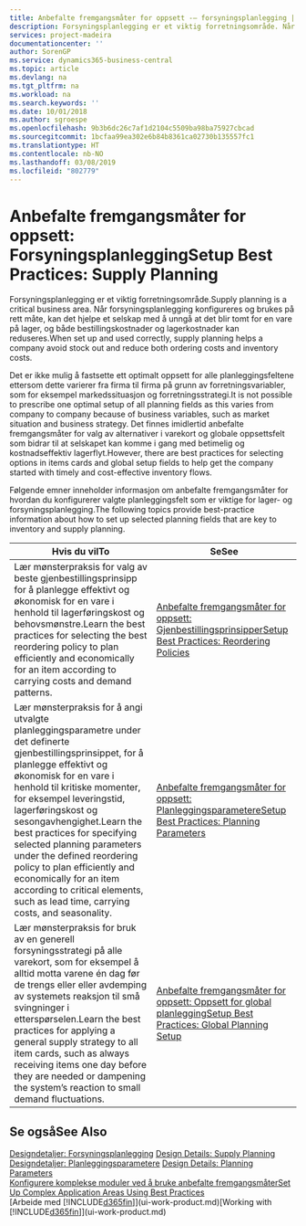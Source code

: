 ```yaml
---
title: Anbefalte fremgangsmåter for oppsett -– forsyningsplanlegging | Microsoft-dokumentasjon
description: Forsyningsplanlegging er et viktig forretningsområde. Når forsyningsplanlegging konfigureres og brukes på rett måte, kan det hjelpe et selskap med å unngå at det blir tomt for en vare på lager, og både bestillingskostnader og lagerkostnader kan reduseres.
services: project-madeira
documentationcenter: ''
author: SorenGP
ms.service: dynamics365-business-central
ms.topic: article
ms.devlang: na
ms.tgt_pltfrm: na
ms.workload: na
ms.search.keywords: ''
ms.date: 10/01/2018
ms.author: sgroespe
ms.openlocfilehash: 9b3b6dc26c7af1d2104c5509ba98ba75927cbcad
ms.sourcegitcommit: 1bcfaa99ea302e6b84b8361ca02730b135557fc1
ms.translationtype: HT
ms.contentlocale: nb-NO
ms.lasthandoff: 03/08/2019
ms.locfileid: "802779"
---
```

# <a name="setup-best-practices-supply-planning"></a><span data-ttu-id="a2c37-104">Anbefalte fremgangsmåter for oppsett: Forsyningsplanlegging</span><span class="sxs-lookup"><span data-stu-id="a2c37-104">Setup Best Practices: Supply Planning</span></span>
<span data-ttu-id="a2c37-105">Forsyningsplanlegging er et viktig forretningsområde.</span><span class="sxs-lookup"><span data-stu-id="a2c37-105">Supply planning is a critical business area.</span></span> <span data-ttu-id="a2c37-106">Når forsyningsplanlegging konfigureres og brukes på rett måte, kan det hjelpe et selskap med å unngå at det blir tomt for en vare på lager, og både bestillingskostnader og lagerkostnader kan reduseres.</span><span class="sxs-lookup"><span data-stu-id="a2c37-106">When set up and used correctly, supply planning helps a company avoid stock out and reduce both ordering costs and inventory costs.</span></span>  

 <span data-ttu-id="a2c37-107">Det er ikke mulig å fastsette ett optimalt oppsett for alle planleggingsfeltene ettersom dette varierer fra firma til firma på grunn av forretningsvariabler, som for eksempel markedssituasjon og forretningsstrategi.</span><span class="sxs-lookup"><span data-stu-id="a2c37-107">It is not possible to prescribe one optimal setup of all planning fields as this varies from company to company because of business variables, such as market situation and business strategy.</span></span> <span data-ttu-id="a2c37-108">Det finnes imidlertid anbefalte fremgangsmåter for valg av alternativer i varekort og globale oppsettsfelt som bidrar til at selskapet kan komme i gang med betimelig og kostnadseffektiv lagerflyt.</span><span class="sxs-lookup"><span data-stu-id="a2c37-108">However, there are best practices for selecting options in items cards and global setup fields to help get the company started with timely and cost-effective inventory flows.</span></span>  

 <span data-ttu-id="a2c37-109">Følgende emner inneholder informasjon om anbefalte fremgangsmåter for hvordan du konfigurerer valgte planleggingsfelt som er viktige for lager- og forsyningsplanlegging.</span><span class="sxs-lookup"><span data-stu-id="a2c37-109">The following topics provide best-practice information about how to set up selected planning fields that are key to inventory and supply planning.</span></span>  

|<span data-ttu-id="a2c37-110">**Hvis du vil**</span><span class="sxs-lookup"><span data-stu-id="a2c37-110">**To**</span></span>|<span data-ttu-id="a2c37-111">**Se**</span><span class="sxs-lookup"><span data-stu-id="a2c37-111">**See**</span></span>|  
|------------|-------------|  
|<span data-ttu-id="a2c37-112">Lær mønsterpraksis for valg av beste gjenbestillingsprinsipp for å planlegge effektivt og økonomisk for en vare i henhold til lagerføringskost og behovsmønstre.</span><span class="sxs-lookup"><span data-stu-id="a2c37-112">Learn the best practices for selecting the best reordering policy to plan efficiently and economically for an item according to carrying costs and demand patterns.</span></span>|[<span data-ttu-id="a2c37-113">Anbefalte fremgangsmåter for oppsett: Gjenbestillingsprinsipper</span><span class="sxs-lookup"><span data-stu-id="a2c37-113">Setup Best Practices: Reordering Policies</span></span>](setup-best-practices-reordering-policies.md)|  
|<span data-ttu-id="a2c37-114">Lær mønsterpraksis for å angi utvalgte planleggingsparametre under det definerte gjenbestillingsprinsippet, for å planlegge effektivt og økonomisk for en vare i henhold til kritiske momenter, for eksempel leveringstid, lagerføringskost og sesongavhengighet.</span><span class="sxs-lookup"><span data-stu-id="a2c37-114">Learn the best practices for specifying selected planning parameters under the defined reordering policy to plan efficiently and economically for an item according to critical elements, such as lead time, carrying costs, and seasonality.</span></span>|[<span data-ttu-id="a2c37-115">Anbefalte fremgangsmåter for oppsett: Planleggingsparametere</span><span class="sxs-lookup"><span data-stu-id="a2c37-115">Setup Best Practices: Planning Parameters</span></span>](setup-best-practices-planning-parameters.md)|  
|<span data-ttu-id="a2c37-116">Lær mønsterpraksis for bruk av en generell forsyningsstrategi på alle varekort, som for eksempel å alltid motta varene én dag før de trengs eller eller avdemping av systemets reaksjon til små svingninger i etterspørselen.</span><span class="sxs-lookup"><span data-stu-id="a2c37-116">Learn the best practices for applying a general supply strategy to all item cards, such as always receiving items one day before they are needed or dampening the system’s reaction to small demand fluctuations.</span></span>|[<span data-ttu-id="a2c37-117">Anbefalte fremgangsmåter for oppsett: Oppsett for global planlegging</span><span class="sxs-lookup"><span data-stu-id="a2c37-117">Setup Best Practices: Global Planning Setup</span></span>](setup-best-practices-global-planning-setup.md)|  

## <a name="see-also"></a><span data-ttu-id="a2c37-118">Se også</span><span class="sxs-lookup"><span data-stu-id="a2c37-118">See Also</span></span>  
 <span data-ttu-id="a2c37-119">[Designdetaljer: Forsyningsplanlegging](design-details-supply-planning.md) </span><span class="sxs-lookup"><span data-stu-id="a2c37-119">[Design Details: Supply Planning](design-details-supply-planning.md) </span></span>  
 <span data-ttu-id="a2c37-120">[Designdetaljer: Planleggingsparametere](design-details-planning-parameters.md) </span><span class="sxs-lookup"><span data-stu-id="a2c37-120">[Design Details: Planning Parameters](design-details-planning-parameters.md) </span></span>  
 [<span data-ttu-id="a2c37-121">Konfigurere komplekse moduler ved å bruke anbefalte fremgangsmåter</span><span class="sxs-lookup"><span data-stu-id="a2c37-121">Set Up Complex Application Areas Using Best Practices</span></span>](set-up-complex-application-areas-using-best-practices.md)  
 <span data-ttu-id="a2c37-122">[Arbeide med [!INCLUDE[d365fin](includes/d365fin_md.md)]](ui-work-product.md)</span><span class="sxs-lookup"><span data-stu-id="a2c37-122">[Working with [!INCLUDE[d365fin](includes/d365fin_md.md)]](ui-work-product.md)</span></span>
